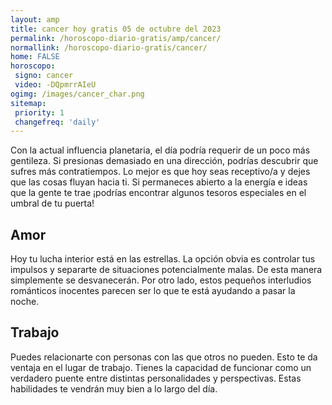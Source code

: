 ```yaml
---
layout: amp
title: cancer hoy gratis 05 de octubre del 2023 
permalink: /horoscopo-diario-gratis/amp/cancer/
normallink: /horoscopo-diario-gratis/cancer/
home: FALSE
horoscopo:
 signo: cancer
 video: -DQpmrrAIeU
ogimg: /images/cancer_char.png
sitemap:
 priority: 1
 changefreq: 'daily'
---
```



Con la actual influencia planetaria, el día podría requerir de un poco más gentileza. Si presionas demasiado en una dirección, podrías descubrir que sufres más contratiempos. Lo mejor es que hoy seas receptivo/a y dejes que las cosas fluyan hacia ti. Si permaneces abierto a la energía e ideas que la gente te trae ¡podrías encontrar algunos tesoros especiales en el umbral de tu puerta!

## Amor

Hoy tu lucha interior está en las estrellas. La opción obvia es controlar tus impulsos y separarte de situaciones potencialmente malas. De esta manera simplemente se desvanecerán. Por otro lado, estos pequeños interludios románticos inocentes parecen ser lo que te está ayudando a pasar la noche.

## Trabajo

Puedes relacionarte con personas con las que otros no pueden. Esto te da ventaja en el lugar de trabajo. Tienes la capacidad de funcionar como un verdadero puente entre distintas personalidades y perspectivas. Estas habilidades te vendrán muy bien a lo largo del día.